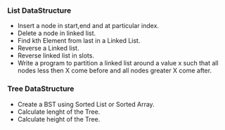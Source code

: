 ### List DataStructure

* Insert a node in start,end and at particular index.
* Delete a node in linked list.
* Find kth Element from last in a Linked List.
* Reverse a Linked list.
* Reverse linked list in slots.
* Write a program to partition a linked list around a value x such that all nodes less then X come before and all nodes greater X come after.


### Tree DataStructure
* Create a BST using Sorted List or Sorted Array.
* Calculate lenght of the Tree.
* Calculate height of the Tree.